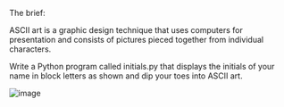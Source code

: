 The brief:

ASCII art is a graphic design technique that uses computers for presentation and consists of pictures pieced together from individual characters.

Write a Python program called initials.py that displays the initials of your name in block letters as shown and dip your toes into ASCII art.

![image](https://github.com/user-attachments/assets/bddf4e13-0a4d-49dc-ab3e-9908352239de)
